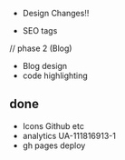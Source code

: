 * Design Changes!!

* SEO tags

// phase 2 (Blog)

* Blog design
* code highlighting

## done

* Icons Github etc
* analytics UA-111816913-1
* gh pages deploy
